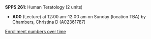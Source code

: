 **SPPS 261**: Human Teratology (2 units)

- **A00** (Lecture) at 12:00 am–12:00 am on Sunday (location TBA) by Chambers, Christina D (A02361787)

[Enrollment numbers over time](./SPPS261.tsv)
